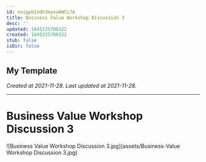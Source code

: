 ```yaml
---
id: nxigpbIeQh3myea8WCL7A
title: Business Value Workshop Discussion 3
desc: ''
updated: 1645225706322
created: 1645225706322
stub: false
isDir: false
---
```

My Template
---

_Created at 2021-11-28._
_Last updated at 2021-11-28._




---

# Business Value Workshop Discussion 3


![Business Value Workshop Discussion 3.jpg](assets/Business-Value Workshop Discussion 3.jpg)

